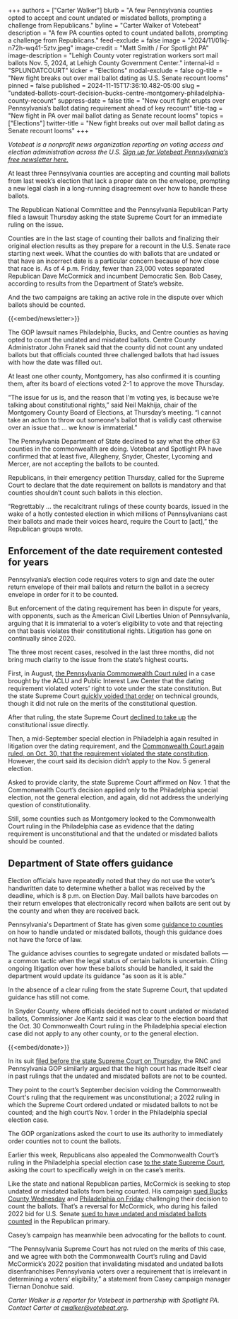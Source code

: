+++
authors = ["Carter Walker"]
blurb = "A few Pennsylvania counties opted to accept and count undated or misdated ballots, prompting a challenge from Republicans."
byline = "Carter Walker of Votebeat"
description = "A few PA counties opted to count undated ballots, prompting a challenge from Republicans."
feed-exclude = false
image = "2024/11/01kj-n72h-wq41-5ztv.jpeg"
image-credit = "Matt Smith / For Spotlight PA"
image-description = "Lehigh County voter registration workers sort mail ballots Nov. 5, 2024, at Lehigh County Government Center."
internal-id = "SPLUNDATCOURT"
kicker = "Elections"
modal-exclude = false
og-title = "New fight breaks out over mail ballot dating as U.S. Senate recount looms"
pinned = false
published = 2024-11-15T17:36:10.482-05:00
slug = "undated-ballots-court-decision-bucks-centre-montgomery-philadelphia-county-recount"
suppress-date = false
title = "New court fight erupts over Pennsylvania’s ballot dating requirement ahead of key recount"
title-tag = "New fight in PA over mail ballot dating as Senate recount looms"
topics = ["Elections"]
twitter-title = "New fight breaks out over mail ballot dating as Senate recount looms"
+++

<em>Votebeat is a nonprofit news organization reporting on voting access and election administration across the U.S. </em><a href="https://votebe.at/pennsylvanianewsletter"><em>Sign up for Votebeat Pennsylvania’s free newsletter here.</em></a><em></em>

At least three Pennsylvania counties are accepting and counting mail ballots from last week’s election that lack a proper date on the envelope, prompting a new legal clash in a long-running disagreement over how to handle these ballots.

The Republican National Committee and the Pennsylvania Republican Party filed a lawsuit Thursday asking the state Supreme Court for an immediate ruling on the issue.

Counties are in the last stage of counting their ballots and finalizing their original election results as they prepare for a recount in the U.S. Senate race starting next week. What the counties do with ballots that are undated or that have an incorrect date is a particular concern because of how close that race is. As of 4 p.m. Friday, fewer than 23,000 votes separated Republican Dave McCormick and incumbent Democratic Sen. Bob Casey, according to results from the Department of State’s website.

And the two campaigns are taking an active role in the dispute over which ballots should be counted.

{{<embed/newsletter>}}

The GOP lawsuit names Philadelphia, Bucks, and Centre counties as having opted to count the undated and misdated ballots. Centre County Administrator John Franek said that the county did not count any undated ballots but that officials counted three challenged ballots that had issues with how the date was filled out.

At least one other county, Montgomery, has also confirmed it is counting them, after its board of elections voted 2-1 to approve the move Thursday.

“The issue for us is, and the reason that I&#39;m voting yes, is because we’re talking about constitutional rights,” said Neil Makhija, chair of the Montgomery County Board of Elections, at Thursday’s meeting. “I cannot take an action to throw out someone&#39;s ballot that is validly cast otherwise over an issue that … we know is immaterial.”

The Pennsylvania Department of State declined to say what the other 63 counties in the commonwealth are doing. Votebeat and Spotlight PA have confirmed that at least five, Allegheny, Snyder, Chester, Lycoming and Mercer, are not accepting the ballots to be counted.

Republicans, in their emergency petition Thursday, called for the Supreme Court to declare that the date requirement on ballots is mandatory and that counties shouldn’t count such ballots in this election.

“Regrettably … the recalcitrant rulings of these county boards, issued in the wake of a hotly contested election in which millions of Pennsylvanians cast their ballots and made their voices heard, require the Court to \[act\],” the Republican groups wrote.

## Enforcement of the date requirement contested for years

Pennsylvania’s election code requires voters to sign and date the outer return envelope of their mail ballots and return the ballot in a secrecy envelope in order for it to be counted.

But enforcement of the dating requirement has been in dispute for years, with opponents, such as the American Civil Liberties Union of Pennsylvania, arguing that it is immaterial to a voter’s eligibility to vote and that rejecting on that basis violates their constitutional rights. Litigation has gone on continually since 2020.

The three most recent cases, resolved in the last three months, did not bring much clarity to the issue from the state’s highest courts.

First, in August, <a href="https://www.votebeat.org/pennsylvania/2024/08/30/undated-mail-ballots-case-commonwealth-court-ruling-aclu/">the Pennsylvania Commonwealth Court ruled</a> in a case brought by the ACLU and Public Interest Law Center that the dating requirement violated voters’ right to vote under the state constitution. But the state Supreme Court <a href="https://www.votebeat.org/pennsylvania/2024/09/13/supreme-court-voids-ruling-on-mail-ballot-envelope-date-requirement/">quickly voided that order</a> on technical grounds, though it did not rule on the merits of the constitutional question.

After that ruling, the state Supreme Court <a href="https://www.votebeat.org/pennsylvania/2024/09/25/aclu-supreme-court-lawsuit-mail-ballot-envelope-date-requirement">declined to take up</a> the constitutional issue directly.

Then, a mid-September special election in Philadelphia again resulted in litigation over the dating requirement, and the <a href="https://www.votebeat.org/pennsylvania/2024/10/30/undated-mail-ballots-lawsuit-philadelphia-commonwealth-court-ruling/">Commonwealth Court again ruled, on Oct. 30, that the requirement violated the state constitution</a>. However, the court said its decision didn’t apply to the Nov. 5 general election.

Asked to provide clarity, the state Supreme Court affirmed on Nov. 1 that the Commonwealth Court’s decision applied only to the Philadelphia special election, not the general election, and again, did not address the underlying question of constitutionality.

Still, some counties such as Montgomery looked to the Commonwealth Court ruling in the Philadelphia case as evidence that the dating requirement is unconstitutional and that the undated or misdated ballots should be counted.

## Department of State offers guidance

Election officials have repeatedly noted that they do not use the voter’s handwritten date to determine whether a ballot was received by the deadline, which is 8 p.m. on Election Day. Mail ballots have barcodes on their return envelopes that electronically record when ballots are sent out by the county and when they are received back.

Pennsylvania&#39;s Department of State has given some <a href="https://www.pa.gov/content/dam/copapwp-pagov/en/dos/resources/voting-and-elections/directives-and-guidance/2024-guidance-civilian-absentee-mail-in-ballot-procedures-v3.1.pdf">guidance to counties</a> on how to handle undated or misdated ballots, though this guidance does not have the force of law.

The guidance advises counties to segregate undated or misdated ballots — a common tactic when the legal status of certain ballots is uncertain. Citing ongoing litigation over how these ballots should be handled, it said the department would update its guidance &#34;as soon as it is able.&#34;

In the absence of a clear ruling from the state Supreme Court, that updated guidance has still not come.

In Snyder County, where officials decided not to count undated or misdated ballots, Commissioner Joe Kantz said it was clear to the election board that the Oct. 30 Commonwealth Court ruling in the Philadelphia special election case did not apply to any other county, or to the general election.

{{<embed/donate>}}

In its suit <a href="https://www.pacourts.us/news-and-statistics/cases-of-public-interest/no-136-mm-2024">filed before the state Supreme Court on Thursday</a>, the RNC and Pennsylvania GOP similarly argued that the high court has made itself clear in past rulings that the undated and misdated ballots are not to be counted.

They point to the court’s September decision voiding the Commonwealth Court&#39;s ruling that the requirement was unconstitutional; a 2022 ruling in which the Supreme Court ordered undated or misdated ballots to not be counted; and the high court’s Nov. 1 order in the Philadelphia special election case.

The GOP organizations asked the court to use its authority to immediately order counties not to count the ballots.

Earlier this week, Republicans also appealed the Commonwealth Court’s ruling in the Philadelphia special election case <a href="https://triblive.com/news/pennsylvania/gop-asks-pa-supreme-court-to-reject-mail-in-ballots-with-handwritten-date-errors/">to the state Supreme Court</a>, asking the court to specifically weigh in on the case’s merits.

Like the state and national Republican parties, McCormick is seeking to stop undated or misdated ballots from being counted. His campaign <a href="https://www.inquirer.com/politics/election/dave-mccormick-lawsuit-undated-ballots-bob-casey-bucks-county-20241114.html?utm_source=t.co&amp;utm_campaign=edit_social_share_twitter_traffic&amp;utm_medium=social&amp;utm_content=&amp;utm_term=&amp;int_promo=">sued Bucks County Wednesday</a> and <a href="https://www.inquirer.com/politics/dave-mccormick-philadelphia-ballots-lawsuit-bob-casey-20241115.html">Philadelphia on Friday</a> challenging their decision to count the ballots. That’s a reversal for McCormick, who during his failed 2022 bid for U.S. Senate <a href="https://www.inquirer.com/news/pennsylvania-recount-oz-mccormick-undated-mail-ballots-20220523.html">sued to have undated and misdated ballots counted</a> in the Republican primary.

Casey’s campaign has meanwhile been advocating for the ballots to count.

“The Pennsylvania Supreme Court has not ruled on the merits of this case, and we agree with both the Commonwealth Court’s ruling and David McCormick’s 2022 position that invalidating misdated and undated ballots disenfranchises Pennsylvania voters over a requirement that is irrelevant in determining a voters’ eligibility,” a statement from Casey campaign manager Tiernan Donohue said.

<em>Carter Walker is a reporter for Votebeat in partnership with Spotlight PA. Contact Carter at </em><a href="mailto:cwalker@votebeat.org"><em>cwalker@votebeat.org</em></a><em>.</em>

